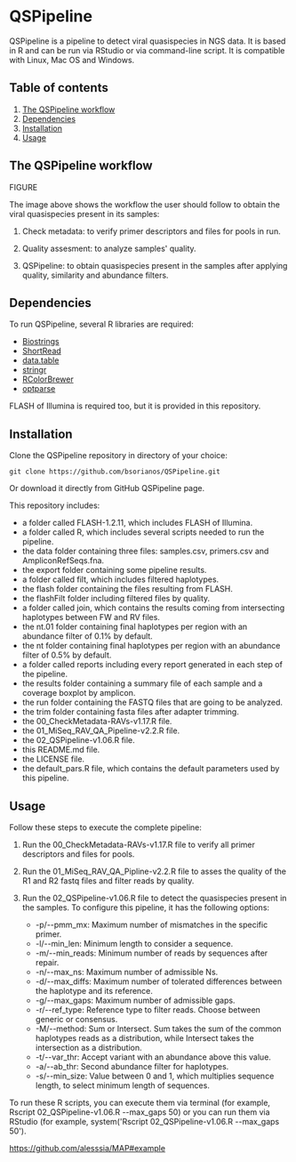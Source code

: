 # QSPipeline

QSPipeline is a pipeline to detect viral quasispecies in NGS data. It is based in R and can be run via RStudio or via command-line script. It is compatible with Linux, Mac OS and Windows.

## Table of contents

1. [The QSPipeline workflow](#workflow)
2. [Dependencies](#dependencies)
3. [Installation](#installation)
4. [Usage](#usage)

## The QSPipeline workflow <a name="workflow"></a>

FIGURE

The image above shows the workflow the user should follow to obtain the viral quasispecies present in its samples:

  1. Check metadata: to verify primer descriptors and files for pools in run.
<!-- -->
  2. Quality assesment: to analyze samples' quality.
<!-- -->
  3. QSPipeline: to obtain quasispecies present in the samples after applying quality, similarity and abundance filters.

## Dependencies <a name="dependencies"></a>

To run QSPipeline, several R libraries are required:

  * [Biostrings](https://bioconductor.org/packages/release/bioc/html/Biostrings.html)
  * [ShortRead](https://bioconductor.org/packages/release/bioc/html/ShortRead.html)
  * [data.table](https://cran.r-project.org/web/packages/data.table/)
  * [stringr](https://cran.r-project.org/web/packages/stringr/)
  * [RColorBrewer](https://cran.r-project.org/web/packages/RColorBrewer/)
  * [optparse](https://cran.r-project.org/web/packages/optparse/)

FLASH of Illumina is required too, but it is provided in this repository.

## Installation <a name="installation"></a>

Clone the QSPipeline repository in directory of your choice:

```
git clone https://github.com/bsorianos/QSPipeline.git
```

Or download it directly from GitHub QSPipeline page.

This repository includes:

  * a folder called FLASH-1.2.11, which includes FLASH of Illumina.<br />
  * a folder called R, which includes several scripts needed to run the pipeline.
  * the data folder containing three files: samples.csv, primers.csv and AmpliconRefSeqs.fna.
  * the export folder containing some pipeline results.
  * a folder called filt, which includes filtered haplotypes.
  * the flash folder containing the files resulting from FLASH.
  * the flashFilt folder including filtered files by quality.
  * a folder called join, which contains the results coming from intersecting haplotypes between FW and RV files.
  * the nt.01 folder containing final haplotypes per region with an abundance filter of 0.1% by default.
  * the nt folder containing final haplotypes per region with an abundance filter of 0.5% by default.
  * a folder called reports including every report generated in each step of the pipeline.
  * the results folder containing a summary file of each sample and a coverage boxplot by amplicon.
  * the run folder containing the FASTQ files that are going to be analyzed.
  * the trim folder containing fasta files after adapter trimming.
  * the 00_CheckMetadata-RAVs-v1.17.R file.
  * the 01_MiSeq_RAV_QA_Pipeline-v2.2.R file.
  * the 02_QSPipeline-v1.06.R file.
  * this README.md file.
  * the LICENSE file.
  * the default_pars.R file, which contains the default parameters used by this pipeline.

## Usage <a name="usage"></a>

Follow these steps to execute the complete pipeline:

1. Run the 00_CheckMetadata-RAVs-v1.17.R file to verify all primer descriptors and files for pools.
<!-- -->
2. Run the 01_MiSeq_RAV_QA_Pipline-v2.2.R file to asses the quality of the R1 and R2 fastq files and filter reads by quality.
<!-- -->
3. Run the 02_QSPipeline-v1.06.R file to detect the quasispecies present in the samples. To configure this pipeline, it has the following options:

    * -p/--pmm_mx: Maximum number of mismatches in the specific primer.
    * -l/--min_len: Minimum length to consider a sequence.
    * -m/--min_reads: Minimum number of reads by sequences after repair.
    * -n/--max_ns: Maximum number of admissible Ns.
    * -d/--max_diffs: Maximum number of tolerated differences between the haplotype and its reference.
    * -g/--max_gaps: Maximum number of admissible gaps.
    * -r/--ref_type: Reference type to filter reads. Choose between generic or consensus.
    * -M/--method: Sum or Intersect. Sum takes the sum of the common haplotypes reads as a distribution, while Intersect takes the intersection as a distribution.
    * -t/--var_thr: Accept variant with an abundance above this value.
    * -a/--ab_thr: Second abundance filter for haplotypes.
    * -s/--min_size: Value between 0 and 1, which multiplies sequence length, to select minimum length of sequences.

To run these R scripts, you can execute them via terminal (for example, Rscript 02_QSPipeline-v1.06.R --max_gaps 50) or you can run them via RStudio (for example, system('Rscript 02_QSPipeline-v1.06.R --max_gaps 50').

https://github.com/alesssia/MAP#example
